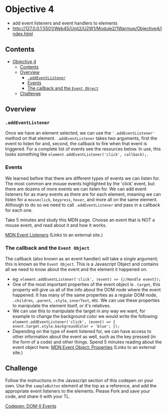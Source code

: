 # Objective 4

- add event listeners and event handlers to elements
- http://127.0.0.1:5501/Web45/Unit2/U2W1/Module2/1Warmup/Objective4/index.html
## Contents

- [Objective 4](#objective-4)
  - [Contents](#contents)
  - [Overview](#overview)
    - [`.addEventListener`](#addeventlistener)
    - [Events](#events)
    - [The callback and the `Event Object`](#the-callback-and-the-event-object)
  - [Challenge](#challenge)

## Overview

### `.addEventListener`

Once we have an element selected, we can use the `'.addEventListener'` method on that element. `.addEventListener` takes two arguments, first the event to listen for and, second, the callback to fire when that event is triggered. For a complete list of events see the resources below. In use, this looks something like `element.addEventListener('click', callback);`.

### Events

We learned before that there are different types of events we can listen for. The most common are mouse events highlighted by the 'click' event, but there are dozens of more events we can listen for. We can add event listeners for as many events as there are for each element, meaning we can listen for a `mouseclick`, `keypress`, `hover`, and more all on the same element. Although to do so we need to call `.addEventListener` and pass in a callback for each one.

Take 5 minutes and study this MDN page. Choose an event that is NOT a mouse event, and read about it and how it works.

[MDN Event Listeners](https://developer.mozilla.org/en-US/docs/Web/Events) (Links to an external site.)

### The callback and the `Event Object`

The callback (also known as an event handler) will take a single argument; this is known as the `Event Object`. This is a Javascript Object and contains all we need to know about the event and the element it happened on.

- eg: `element.addEventListener('click', (event) => {//Handle event});`
- One of the most important properties of the event object is `.target`, this property will give us all of the info about the DOM node where the event happened. It has many of the same properties as a regular DOM node, `.children`, `.parent`, `.style`, `innerText`, etc. We can use these properties to manipulate the element itself, or it's relatives.
- We can use this to manipulate the target in any way we want, for example to change the background color we would write the following: `element.addEventListener('click', (event) => { event.target.style.backgroundColor = 'blue'; });`
- Depending on the type of event listened for, we can have access to other information about the event as well, such as the key pressed (in the form of a code) and other things. Spend 5 minutes reading about the event object here: [MDN Event Object: Properties](https://developer.mozilla.org/en-US/docs/Web/API/Event#Properties) (Links to an external site.)

## Challenge

Follow the instructions in the Javascript section of this codepen on your own. Use the `sampleButton` element at the top as a reference, and add the appropriate event listeners to the elements. Please Fork and save your code, and share it with your TL.

[Codepen: DOM-II Events](https://codepen.io/lambdaschool/pen/gqmrwx?editors=0010)
